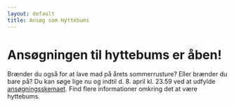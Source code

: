```yaml
---
layout: default
title: Ansøg som Hyttebums
---
```

<h1>Ansøgningen til hyttebums er åben!</h1>

<p>Brænder du også for at lave mad på årets sommerrusture? Eller brænder du bare på?
Du kan søge lige nu og indtil d. 8. april kl. 23.59 ved at udfylde <a href="https://docs.google.com/forms/d/1q19dMxsm9HDs8IfbDhoPj1mJXiSDriOt8hCIGaTN8WM/viewform">ansøgningsskemaet</a>. Find flere informationer omkring det at være <a href"https://blivawesome.dk/hyttebums.html">hyttebums</a>.
</p>